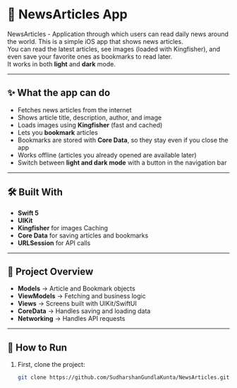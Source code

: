 
# 📰 NewsArticles App

NewsArticles - Application through which users can read daily news around the world.
This is a simple iOS app that shows news articles.   
You can read the latest articles, see images (loaded with Kingfisher), and even save your favorite ones as bookmarks to read later.  
It works in both **light** and **dark** mode.

---

## ✨ What the app can do
- Fetches news articles from the internet
- Shows article title, description, author, and image
- Loads images using **Kingfisher** (fast and cached)
- Lets you **bookmark** articles
- Bookmarks are stored with **Core Data**, so they stay even if you close the app
- Works offline (articles you already opened are available later)
- Switch between **light and dark mode** with a button in the navigation bar

---

## 🛠 Built With
- **Swift 5**
- **UIKit**
- **Kingfisher** for images Caching
- **Core Data** for saving articles and bookmarks
- **URLSession** for API calls

---

## 📂 Project Overview
- **Models** → Article and Bookmark objects  
- **ViewModels** → Fetching and business logic  
- **Views** → Screens built with UIKit/SwiftUI  
- **CoreData** → Handles saving and loading data  
- **Networking** → Handles API requests  

---

## 🚀 How to Run
1. First, clone the project:
   ```bash
   git clone https://github.com/SudharshanGundlaKunta/NewsArticles.git
